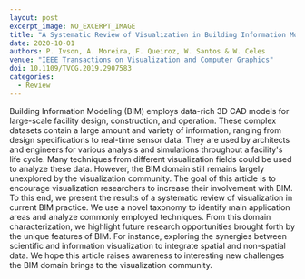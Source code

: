 ```yaml
---
layout: post
excerpt_image: NO_EXCERPT_IMAGE
title: "A Systematic Review of Visualization in Building Information Modeling"
date: 2020-10-01
authors: P. Ivson, A. Moreira, F. Queiroz, W. Santos & W. Celes
venue: "IEEE Transactions on Visualization and Computer Graphics"
doi: 10.1109/TVCG.2019.2907583
categories:
  - Review
---
```

Building Information Modeling (BIM) employs data-rich 3D CAD models for large-scale facility design, construction, and operation. These complex datasets contain a large amount and variety of information, ranging from design specifications to real-time sensor data. They are used by architects and engineers for various analysis and simulations throughout a facility's life cycle. Many techniques from different visualization fields could be used to analyze these data. However, the BIM domain still remains largely unexplored by the visualization community. The goal of this article is to encourage visualization researchers to increase their involvement with BIM. To this end, we present the results of a systematic review of visualization in current BIM practice. We use a novel taxonomy to identify main application areas and analyze commonly employed techniques. From this domain characterization, we highlight future research opportunities brought forth by the unique features of BIM. For instance, exploring the synergies between scientific and information visualization to integrate spatial and non-spatial data. We hope this article raises awareness to interesting new challenges the BIM domain brings to the visualization community.
